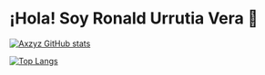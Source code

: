# ¡Hola! Soy Ronald Urrutia Vera 👋

[![Axzyz GitHub stats](https://github-readme-stats.vercel.app/api?username=Axzyz&show_icons=true&theme=radical)](https://github.com/Axzyz/github-readme-stats)

[![Top Langs](https://github-readme-stats.vercel.app/api/top-langs/?username=Axzyz)](https://github.com/Axzyz/github-readme-stats)
<!--
**Axzyz/Axzyz** is a ✨ _special_ ✨ repository because its `README.md` (this file) appears on your GitHub profile.

Here are some ideas to get you started:

- 🔭 I’m currently working on ...
- 🌱 I’m currently learning ...
- 👯 I’m looking to collaborate on ...
- 🤔 I’m looking for help with ...
- 💬 Ask me about ...
- 📫 How to reach me: ...
- 😄 Pronouns: ...
- ⚡ Fun fact: ...
-->

